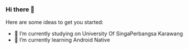 ### Hi there 👋
Here are some ideas to get you started:

- 🔭 I’m currently studying on University Of SingaPerbangsa Karawang
- 🌱 I’m currently learning Android Native


